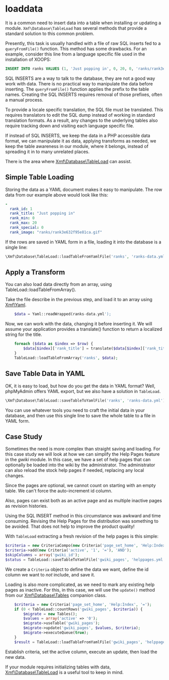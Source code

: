 # loaddata

It is a common need to insert data into a table when installing or updating a module. `Xmf\Database\TableLoad` has several methods that provide a standard solution to this common problem.

Presently, this task is usually handled with a file of raw SQL inserts fed to a `queryFromFile()` function. This method has some drawbacks. For an example, consider this line from a language specific file used in the installation of XOOPS:

```sql
INSERT INTO ranks VALUES (1, 'Just popping in', 0, 20, 0, 'ranks/rank3e632f95e81ca.gif');
```

SQL INSERTS are a way to talk to the database, they are not a good way work with data. There is no practical way to manipulate the data before inserting. The `queryFromFile()` function applies the prefix to the table names. Creating the SQL INSERTS requires removal of those prefixes, often a manual process.

To provide a locale specific translation, the SQL file must be translated. This requires translators to edit the SQL dump instead of working in standard translation formats. As a result, any changes to the underlying tables also require tracking down and visiting each language specific file.

If instead of SQL INSERTS, we keep the data in a PHP accessible data format, we can manipulate it as data, applying transforms as needed, we keep the table awareness in our module, where it belongs, instead of spreading it in to many unrelated places.

There is the area where [Xmf\Database\TableLoad](../database/tableload.md) can assist.

## Simple Table Loading

Storing the data as a YAML document makes it easy to manipulate. The row data from our example above would look like this:

```yaml
-
  rank_id: 1
  rank_title: "Just popping in"
  rank_min: 0
  rank_max: 20
  rank_special: 0
  rank_image: "ranks/rank3e632f95e81ca.gif"
```

If the rows are saved in YAML form in a file, loading it into the database is a single line:

```php
\Xmf\Database\TableLoad::loadTableFromYamlFile('ranks', 'ranks-data.yml');
```

## Apply a Transform

You can also load data directly from an array, using TableLoad::loadTableFromArray\(\).

Take the file describe in the previous step, and load it to an array using [Xmf\Yaml](../yaml.md).

```php
    $data = Yaml::readWrapped(ranks-data.yml');
```

Now, we can work with the data, changing it before inserting it. We will assume your application provides a translate\(\) function to return a localized string for the title.

```php
    foreach ($data as $index => $row) {
        $data[$index]['rank_title'] = translate($data[$index]['rank_title']);
    }
    TableLoad::loadTableFromArray('ranks', $data);
```

## Save Table Data in YAML

OK, it is easy to load, but how do you get the data in YAML format? Well, phpMyAdmin offers YAML export, but we also have a solution in `TableLoad`.

```php
\Xmf\Database\TableLoad::saveTableToYamlFile('ranks', 'ranks-data.yml');
```

You can use whatever tools you need to craft the initial data in your database, and then use this single line to save the whole table to a file in YAML form.

## Case Study

Sometimes the need is more complex than straight saving and loading. For this case study we will look at how we can simplify the Help Pages feature in the _gwiki_ module. In this case, we have a set of help pages that can optionally be loaded into the wiki by the administrator. The administrator can also reload the stock help pages if needed, replacing any local changes.

Since the pages are optional, we cannot count on starting with an empty table. We can't force the auto-increment id column.

Also, pages can exist both as an active page and as multiple inactive pages as revision histories.

Using the SQL INSERT method in this circumstance was awkward and time consuming. Revising the Help Pages for the distribution was something to be avoided. That does not help to improve the product quality!

With `TableLoad` extracting a fresh revision of the help pages is this simple:

```php
$criteria = new CriteriaCompo(new Criteria('page_set_home', 'Help:Index', '='));
$criteria->add(new Criteria('active', '1', '='), 'AND');
$skipColumns = array('gwiki_id');
$status = TableLoad::saveTableToYamlFile('gwiki_pages', 'helppages.yml', $criteria, $skipColumns);
```

We create a `Criteria` object to define the data we want, define the id column we want to _not_ include, and save it.

Loading is also more complicated, as we need to mark any existing help pages as inactive. For this, in this case, we will use the `update()` method from our [Xmf\Database\Tables](migrations.md) companion class.

```php
    $criteria = new Criteria('page_set_home', 'Help:Index', '=');
    if (0 < TableLoad::countRows('gwiki_pages', $criteria)) {
        $migrate = new Tables();
        $values = array('active' => '0');
        $migrate->useTable('gwiki_pages');
        $migrate->update('gwiki_pages', $values, $criteria);
        $migrate->executeQueue(true);
    }
    $result = TableLoad::loadTableFromYamlFile('gwiki_pages', 'helppages.yml');
```

Establish criteria, set the active column, execute an update, then load the new data.

If your module requires initializing tables with data, [Xmf\Database\TableLoad](../database/tableload.md) is a useful tool to keep in mind.


